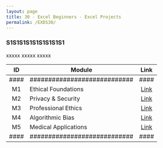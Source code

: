 ```yaml
---
layout: page
title: 30 - Excel Beginners - Excel Projects
permalink: /EXDS30/
---
```


<h3>S1S1S1S1S1S1S1S1S1</h3>

xxxxx xxxxx xxxxx

| ID | Module                     |Link|
|:--:|----------------------------|:--:|
|####|############################|####|
| M1 | Ethical Foundations        |[Link](/03-MSDS-Courses/EXDS21/M1/)|
| M2 | Privacy & Security         |[Link](/03-MSDS-Courses/EXDS21/M2/)|
| M3 | Professional Ethics        |[Link](/03-MSDS-Courses/EXDS21/M3/)|
| M4 | Algorithmic Bias           |[Link](/03-MSDS-Courses/EXDS21/M4/)|
| M5 | Medical Applications       |[Link](/03-MSDS-Courses/EXDS21/M5/)|
|####|############################|####|


